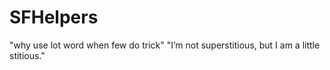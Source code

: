 # SFHelpers
"why use lot word when few do trick" 
"I’m not superstitious, but I am a little stitious."